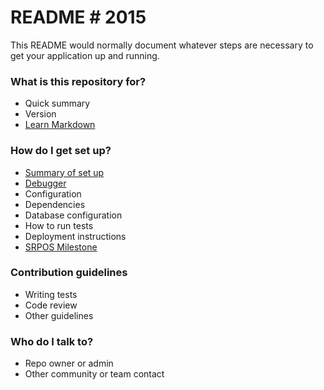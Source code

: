 # README # 2015

This README would normally document whatever steps are necessary to get your application up and running.

### What is this repository for? ###

* Quick summary
* Version
* [Learn Markdown](https://bitbucket.org/tutorials/markdowndemo)

### How do I get set up? ###

* [Summary of set up](https://bitbucket.org/stgdev/srpos-web-service/wiki/Summary%20of%20set%20up)
* [Debugger](https://bitbucket.org/stgdev/srpos-web-service/wiki/Debugger)
* Configuration
* Dependencies
* Database configuration
* How to run tests
* Deployment instructions
* [SRPOS Milestone](https://sites.google.com/a/smitsolution.com/project-milestone/documents)

### Contribution guidelines ###

* Writing tests
* Code review
* Other guidelines

### Who do I talk to? ###

* Repo owner or admin
* Other community or team contact
